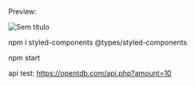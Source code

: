 Preview:

![Sem título](https://user-images.githubusercontent.com/5789617/88462731-e2d6ff80-ce83-11ea-9461-468f0f305bd6.png)

npm i styled-components @types/styled-components

npm start

api test: https://opentdb.com/api.php?amount=10
